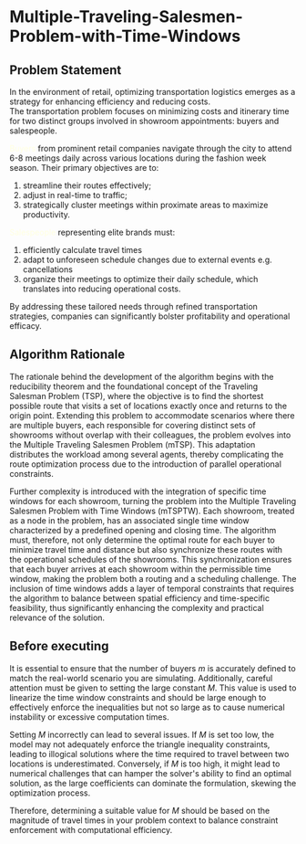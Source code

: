 # Multiple-Traveling-Salesmen-Problem-with-Time-Windows
## Problem Statement
In the environment of retail, optimizing transportation logistics emerges as a strategy for enhancing efficiency and reducing costs.   
The transportation problem focuses on minimizing costs and itinerary time for two distinct groups involved in showroom appointments: buyers and salespeople.     

<span style="color:lightyellow;">Buyers</span> from prominent retail companies navigate through the city to attend 6-8 meetings daily across various locations during the fashion week season. Their primary objectives are to:
1. streamline their routes effectively;
2. adjust in real-time to traffic; 
3. strategically cluster meetings within proximate areas to maximize productivity.  

<span style="color:lightyellow;">Salespeople</span> representing elite brands must:
1. efficiently calculate travel times
2. adapt to unforeseen schedule changes due to external events e.g. cancellations
3. organize their meetings to optimize their daily schedule, which translates into reducing operational costs.   

By addressing these tailored needs through refined transportation strategies, companies can significantly bolster profitability and operational efficacy.

## Algorithm Rationale
The rationale behind the development of the algorithm begins with the reducibility theorem and the foundational concept of the Traveling Salesman Problem (TSP), where the objective is to find the shortest possible route that visits a set of locations exactly once and returns to the origin point. Extending this problem to accommodate scenarios where there are multiple buyers, each responsible for covering distinct sets of showrooms without overlap with their colleagues, the problem evolves into the Multiple Traveling Salesmen Problem (mTSP). This adaptation distributes the workload among several agents, thereby complicating the route optimization process due to the introduction of parallel operational constraints.  

Further complexity is introduced with the integration of specific time windows for each showroom, turning the problem into the Multiple Traveling Salesmen Problem with Time Windows (mTSPTW). Each showroom, treated as a node in the problem, has an associated single time window characterized by a predefined opening and closing time. The algorithm must, therefore, not only determine the optimal route for each buyer to minimize travel time and distance but also synchronize these routes with the operational schedules of the showrooms. This synchronization ensures that each buyer arrives at each showroom within the permissible time window, making the problem both a routing and a scheduling challenge. The inclusion of time windows adds a layer of temporal constraints that requires the algorithm to balance between spatial efficiency and time-specific feasibility, thus significantly enhancing the complexity and practical relevance of the solution.

## Before executing 
It is essential to ensure that the number of buyers $m$ is accurately defined to match the real-world scenario you are simulating. Additionally, careful attention must be given to setting the large constant $M$. This value is used to linearize the time window constraints and should be large enough to effectively enforce the inequalities but not so large as to cause numerical instability or excessive computation times.

Setting $M$ incorrectly can lead to several issues. If $M$ is set too low, the model may not adequately enforce the triangle inequality constraints, leading to illogical solutions where the time required to travel between two locations is underestimated. Conversely, if $M$ is too high, it might lead to numerical challenges that can hamper the solver's ability to find an optimal solution, as the large coefficients can dominate the formulation, skewing the optimization process.

Therefore, determining a suitable value for $M$ should be based on the magnitude of travel times in your problem context to balance constraint enforcement with computational efficiency. 
